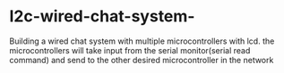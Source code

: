 # I2c-wired-chat-system-
Building a wired chat system with multiple microcontrollers with lcd. the microcontrollers will take input from the serial monitor(serial read command) and send to the other desired microcontroller in the network
